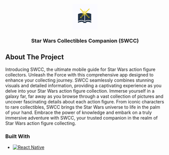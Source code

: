 <br />
<div align="center">
  <a href="https://github.com/xcboi2k/action-figure-guide-app-user">
    <img src="assets/icon.png" alt="Logo" width="80" height="80">
  </a>

  <h3 align="center">Star Wars Collectibles Companion (SWCC)</h3>
</div>

<!-- ABOUT THE PROJECT -->
## About The Project

Introducing SWCC, the ultimate mobile guide for Star Wars action figure collectors. Unleash the Force with this comprehensive app designed to enhance your collecting journey. SWCC seamlessly combines stunning visuals and detailed information, providing a captivating experience as you delve into your Star Wars action figure collection. Immerse yourself in a galaxy far, far away as you browse through a vast collection of pictures and uncover fascinating details about each action figure. From iconic characters to rare collectibles, SWCC brings the Star Wars universe to life in the palm of your hand. Embrace the power of knowledge and embark on a truly immersive adventure with SWCC, your trusted companion in the realm of Star Wars action figure collecting.

### Built With

* [![React Native][ReactNative]][ReactNative-url]

[ReactNative]: https://img.shields.io/badge/React-20232A?style=for-the-badge&logo=react&logoColor=61DAFB
[ReactNative-url]: https://reactnative.dev/
